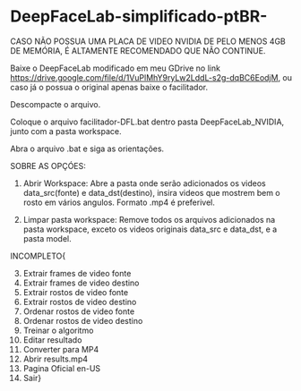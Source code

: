 # DeepFaceLab-simplificado-ptBR-

CASO NÃO POSSUA UMA PLACA DE VIDEO NVIDIA DE PELO MENOS 4GB DE MEMÓRIA, É ALTAMENTE RECOMENDADO QUE NÃO CONTINUE.
 
Baixe o DeepFaceLab modificado em meu GDrive no link https://drive.google.com/file/d/1VuPlMhY9ryLw2LddL-s2g-dqBC6EodjM, ou caso já o possua o original apenas baixe o facilitador.

Descompacte o arquivo.
 
Coloque o arquivo facilitador-DFL.bat dentro pasta DeepFaceLab_NVIDIA, junto com a pasta workspace.

Abra o arquivo .bat e siga as orientações.

SOBRE AS OPÇÓES:

1.  Abrir Workspace: 
Abre a pasta onde serão adicionados os videos data_src(fonte) e data_dst(destino), insira videos que mostrem bem o rosto em vários angulos. Formato .mp4 é preferivel.

2.  Limpar pasta workspace:
Remove todos os arquivos adicionados na pasta workspace, exceto os videos originais data_src e data_dst, e a pasta model.

INCOMPLETO{

3.  Extrair frames de video fonte    
4.  Extrair frames de video destino  
5.  Extrair rostos de video fonte    
6.  Extrair rostos de video destino  
7.  Ordenar rostos de video fonte    
8.  Ordenar rostos de video destino  
9.  Treinar o algoritmo              
10. Editar resultado                 
11. Converter para MP4               
12. Abrir results.mp4                
13. Pagina Oficial en-US             
0. Sair}                             


